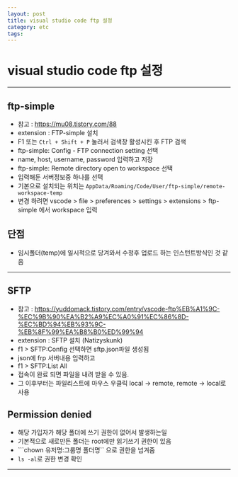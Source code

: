 ```yaml
---
layout: post
title: visual studio code ftp 설정
category: etc
tags: 
---
```


# visual studio code ftp 설정

---
## ftp-simple
* 참고 : https://mu08.tistory.com/88
* extension : FTP-simple 설치
* F1 또는 ```Ctrl + Shift + P``` 눌러서 검색창 활성시킨 후 FTP 검색
* ftp-simple: Config - FTP connection setting 선택
* name, host, username, password 입력하고 저장
* ftp-simple: Remote directory open to workspace 선택
* 입력해둔 서버정보중 하나를 선택
* 기본으로 설치되는 위치는 ```AppData/Roaming/Code/User/ftp-simple/remote-workspace-temp```
* 변경 하려면 vscode > file > preferences > settings > extensions > ftp-simple 에서 workspace 입력
## 단점
* 임시폴더(temp)에 일시적으로 당겨와서 수정후 업로드 하는 인스턴트방식인 것 같음
  
---

## SFTP
* 참고 : https://yuddomack.tistory.com/entry/vscode-ftp%EB%A1%9C-%EC%9B%90%EA%B2%A9%EC%A0%91%EC%86%8D-%EC%BD%94%EB%93%9C-%EB%8F%99%EA%B8%B0%ED%99%94
* extension : SFTP 설치 (Natizyskunk)
* f1 > SFTP:Config 선택하면 sftp.json파일 생성됨
* json에 frp 서버내용 입력하고
* f1 > SFTP:List All
* 접속이 완료 되면 파일을 내려 받을 수 있음.
* 그 이후부터는 파일리스트에 마우스 우클릭 local -> remote, remote -> local로 사용

## Permission denied
* 해당 가입자가 해당 폴더에 쓰기 권한이 없어서 발생하는일
* 기본적으로 새로만든 폴더는 root에만 읽기쓰기 권한이 있음
* ```chown 유저명:그룹명 폴더명`` 으로 권한을 넘겨줌
* ```ls -al```로 권한 변경 확인

---